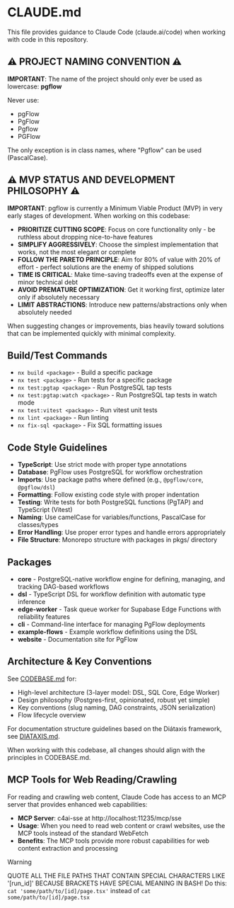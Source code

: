 # CLAUDE.md

This file provides guidance to Claude Code (claude.ai/code) when working with code in this repository.

## ⚠️ PROJECT NAMING CONVENTION ⚠️

**IMPORTANT**: The name of the project should only ever be used as lowercase: **pgflow**

Never use:

- pgFlow
- PgFlow
- Pgflow
- PGFlow

The only exception is in class names, where "Pgflow" can be used (PascalCase).

## ⚠️ MVP STATUS AND DEVELOPMENT PHILOSOPHY ⚠️

**IMPORTANT**: pgflow is currently a Minimum Viable Product (MVP) in very early stages of development. When working on this codebase:

- **PRIORITIZE CUTTING SCOPE**: Focus on core functionality only - be ruthless about dropping nice-to-have features
- **SIMPLIFY AGGRESSIVELY**: Choose the simplest implementation that works, not the most elegant or complete
- **FOLLOW THE PARETO PRINCIPLE**: Aim for 80% of value with 20% of effort - perfect solutions are the enemy of shipped solutions
- **TIME IS CRITICAL**: Make time-saving tradeoffs even at the expense of minor technical debt
- **AVOID PREMATURE OPTIMIZATION**: Get it working first, optimize later only if absolutely necessary
- **LIMIT ABSTRACTIONS**: Introduce new patterns/abstractions only when absolutely needed

When suggesting changes or improvements, bias heavily toward solutions that can be implemented quickly with minimal complexity.

## Build/Test Commands

- `nx build <package>` - Build a specific package
- `nx test <package>` - Run tests for a specific package
- `nx test:pgtap <package>` - Run PostgreSQL tap tests
- `nx test:pgtap:watch <package>` - Run PostgreSQL tap tests in watch mode
- `nx test:vitest <package>` - Run vitest unit tests
- `nx lint <package>` - Run linting
- `nx fix-sql <package>` - Fix SQL formatting issues

## Code Style Guidelines

- **TypeScript**: Use strict mode with proper type annotations
- **Database**: PgFlow uses PostgreSQL for workflow orchestration
- **Imports**: Use package paths where defined (e.g., `@pgflow/core`, `@pgflow/dsl`)
- **Formatting**: Follow existing code style with proper indentation
- **Testing**: Write tests for both PostgreSQL functions (PgTAP) and TypeScript (Vitest)
- **Naming**: Use camelCase for variables/functions, PascalCase for classes/types
- **Error Handling**: Use proper error types and handle errors appropriately
- **File Structure**: Monorepo structure with packages in pkgs/ directory

## Packages

- **core** - PostgreSQL-native workflow engine for defining, managing, and tracking DAG-based workflows
- **dsl** - TypeScript DSL for workflow definition with automatic type inference
- **edge-worker** - Task queue worker for Supabase Edge Functions with reliability features
- **cli** - Command-line interface for managing PgFlow deployments
- **example-flows** - Example workflow definitions using the DSL
- **website** - Documentation site for PgFlow

## Architecture & Key Conventions

See [CODEBASE.md](./CODEBASE.md) for:

- High-level architecture (3-layer model: DSL, SQL Core, Edge Worker)
- Design philosophy (Postgres-first, opinionated, robust yet simple)
- Key conventions (slug naming, DAG constraints, JSON serialization)
- Flow lifecycle overview

For documentation structure guidelines based on the Diátaxis framework, see [DIATAXIS.md](./DIATAXIS.md).

When working with this codebase, all changes should align with the principles in CODEBASE.md.

## MCP Tools for Web Reading/Crawling

For reading and crawling web content, Claude Code has access to an MCP server that provides enhanced web capabilities:

- **MCP Server**: c4ai-sse at http://localhost:11235/mcp/sse
- **Usage**: When you need to read web content or crawl websites, use the MCP tools instead of the standard WebFetch
- **Benefits**: The MCP tools provide more robust capabilities for web content extraction and processing

> [!WARNING]
> QUOTE ALL THE FILE PATHS THAT CONTAIN SPECIAL CHARACTERS LIKE '[run_id]'
> BECAUSE BRACKETS HAVE SPECIAL MEANING IN BASH!
> Do this: `cat 'some/path/to/[id]/page.tsx'` instead of `cat some/path/to/[id]/page.tsx`

